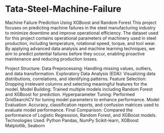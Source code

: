 # Tata-Steel-Machine-Failure


Machine Failure Prediction Using XGBoost and Random Forest
This project focuses on predicting machine failures in the steel manufacturing industry to minimize downtime and improve operational efficiency. The dataset used for this project contains operational parameters of machinery used in steel production, including temperature, rotational speed, torque, and tool wear. By applying advanced data analysis and machine learning techniques, we aim to predict potential failures before they occur, enabling proactive maintenance and reducing production losses.

Project Structure:
Data Preprocessing:
Handling missing values, outliers, and data transformation.
Exploratory Data Analysis (EDA):
Visualizing data distributions, correlations, and identifying patterns.
Feature Selection:
Dropping irrelevant columns and selecting meaningful features for the model.
Model Building:
Trained multiple models including Random Forest and XGBoost for prediction.
Hyperparameter Tuning:
Performed GridSearchCV for tuning model parameters to enhance performance.
Model Evaluation:
Accuracy, classification reports, and confusion matrices used to evaluate model performance.
Final Comparison:
Compared the performance of Logistic Regression, Random Forest, and XGBoost models.
Technologies Used:
Python
Pandas, NumPy
Scikit-learn, XGBoost
Matplotlib, Seaborn
